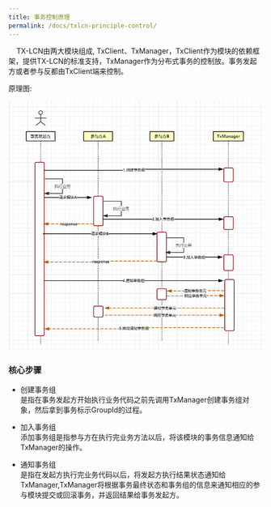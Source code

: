 ```yaml
---
title: 事务控制原理
permalink: /docs/txlcn-principle-control/
---
```



&nbsp;&nbsp;&nbsp;&nbsp;TX-LCN由两大模块组成, TxClient、TxManager，TxClient作为模块的依赖框架，提供TX-LCN的标准支持，TxManager作为分布式事务的控制放。事务发起方或者参与反都由TxClient端来控制。

原理图:

![](../../../img/docs/yuanli.png)

### 核心步骤

* 创建事务组  
是指在事务发起方开始执行业务代码之前先调用TxManager创建事务组对象，然后拿到事务标示GroupId的过程。

* 加入事务组  
添加事务组是指参与方在执行完业务方法以后，将该模块的事务信息通知给TxManager的操作。

* 通知事务组  
是指在发起方执行完业务代码以后，将发起方执行结果状态通知给TxManager,TxManager将根据事务最终状态和事务组的信息来通知相应的参与模块提交或回滚事务，并返回结果给事务发起方。






